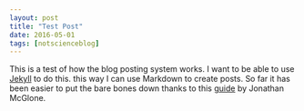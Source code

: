 ```yaml
---
layout: post
title: "Test Post"
date: 2016-05-01
tags: [notscienceblog]
---
```


This is a test of how the blog posting system works. 
I want to be able to use [Jekyll](http://jekyllrb.com) to do this. 
this way I can use Markdown to create posts. So far it has been easier to put
the bare bones down thanks to this [guide](http://jmcglone.com/guides/github-pages/)
by Jonathan McGlone.
